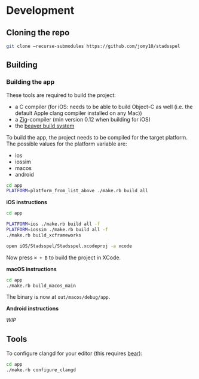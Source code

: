 # Development

## Cloning the repo

```sh
git clone –recurse-submodules https://github.com/jomy10/stadsspel
```

## Building

### Building the app

These tools are required to build the project:
- a C compiler (for iOS: needs to be able to build Object-C as well (i.e. the default Apple clang compiler installed on any Mac))
- a [Zig](https://ziglang.org/learn/getting-started/#installing-zig)-compiler (min version 0.12 when building for iOS)
- the [beaver build system](https://github.com/jomy10/beaver)

To build the app, the project needs to be compiled for the target platform. The possible values for the platform variable are:
- ios
- iossim
- macos
- android
```sh
cd app
PLATFORM=platform_from_list_above ./make.rb build all
```

**iOS instructions**
```sh
cd app

PLATFORM=ios ./make.rb build all -f
PLATFORM=iossim ./make.rb build all -f
./make.rb build_xcframeworks

open iOS/Stadsspel/Stadsspel.xcodeproj -a xcode
```

Now press `⌘ + B` to build the project in XCode.

**macOS instructions**
```sh
cd app
./make.rb build_macos_main
```

The binary is now at `out/macos/debug/app`.

**Android instructions**

*WIP*

## Tools

To configure clangd for your editor (this requires [bear](https://github.com/rizsotto/Bear)):

```sh
cd app
./make.rb configure_clangd
```
